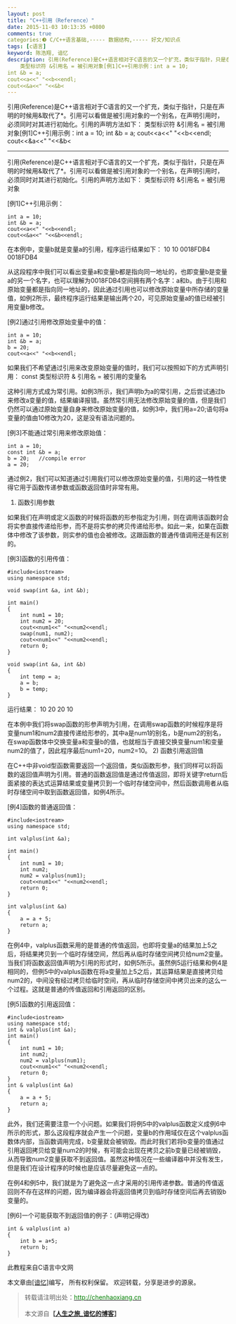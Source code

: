 ```yaml
---
layout: post
title: "C++引用（Reference）"
date: 2015-11-03 10:13:35 +0800
comments: true
categories:❸ C/C++语言基础,----- 数据结构,----- 好文/知识点
tags: [c语言]
keyword: 陈浩翔, 谙忆
description: 引用(Reference)是C++语言相对于C语言的又一个扩充，类似于指针，只是在声明的时候用&取代了*。引用可以看做是被引用对象的一个别名，在声明引用时，必须同时对其进行初始化。引用的声明方法如下： 
    类型标识符 &引用名 = 被引用对象[例1]C++引用示例：int a = 10;
int &b = a;
cout<<a<<" "<<b<<endl;
cout<<&a<<" "<<&b< 
---
```



引用(Reference)是C++语言相对于C语言的又一个扩充，类似于指针，只是在声明的时候用&取代了*。引用可以看做是被引用对象的一个别名，在声明引用时，必须同时对其进行初始化。引用的声明方法如下： 
    类型标识符 &引用名 = 被引用对象[例1]C++引用示例：int a = 10;
int &b = a;
cout<<a<<" "<<b<<endl;
cout<<&a<<" "<<&b<
<!-- more -->
----------

引用(Reference)是C++语言相对于C语言的又一个扩充，类似于指针，只是在声明的时候用&取代了*。引用可以看做是被引用对象的一个别名，在声明引用时，必须同时对其进行初始化。引用的声明方法如下：
    类型标识符 &引用名 = 被引用对象

[例1]C++引用示例：

```
int a = 10;
int &b = a;
cout<<a<<" "<<b<<endl;
cout<<&a<<" "<<&b<<endl;
```

在本例中，变量b就是变量a的引用，程序运行结果如下：
10 10
0018FDB4 0018FDB4

从这段程序中我们可以看出变量a和变量b都是指向同一地址的，也即变量b是变量a的另一个名字，也可以理解为0018FDB4空间拥有两个名字：a和b。由于引用和原始变量都是指向同一地址的，因此通过引用也可以修改原始变量中所存储的变量值，如例2所示，最终程序运行结果是输出两个20，可见原始变量a的值已经被引用变量b修改。

[例2]通过引用修改原始变量中的值：

```
int a = 10;
int &b = a;
b = 20;
cout<<a<<" "<<b<<endl;
```

如果我们不希望通过引用来改变原始变量的值时，我们可以按照如下的方式声明引用：
    const 类型标识符 & 引用名 = 被引用的变量名

这种引用方式成为常引用。如例3所示，我们声明b为a的常引用，之后尝试通过b来修改a变量的值，结果编译报错。虽然常引用无法修改原始变量的值，但是我们仍然可以通过原始变量自身来修改原始变量的值，如例3中，我们用a=20;语句将a变量的值由10修改为20，这是没有语法问题的。

[例3]不能通过常引用来修改原始值：

```
int a = 10;
const int &b = a;
b = 20;   //compile error
a = 20;
```
通过例2，我们可以知道通过引用我们可以修改原始变量的值，引用的这一特性使得它用于函数传递参数或函数返回值时非常有用。
1) 函数引用参数

如果我们在声明或定义函数的时候将函数的形参指定为引用，则在调用该函数时会将实参直接传递给形参，而不是将实参的拷贝传递给形参。如此一来，如果在函数体中修改了该参数，则实参的值也会被修改。这跟函数的普通传值调用还是有区别的。

[例3]函数的引用传值：

```
#include<iostream>
using namespace std;

void swap(int &a, int &b);

int main()
{
    int num1 = 10;
    int num2 = 20;
    cout<<num1<<" "<<num2<<endl;
    swap(num1, num2);
    cout<<num1<<" "<<num2<<endl;
    return 0;
}

void swap(int &a, int &b)
{
    int temp = a;
    a = b;
    b = temp;
}
```
运行结果：
10 20
20 10

在本例中我们将swap函数的形参声明为引用，在调用swap函数的时候程序是将变量num1和num2直接传递给形参的，其中a是num1的别名，b是num2的别名，在swap函数体中交换变量a和变量b的值，也就相当于直接交换变量num1和变量num2的值了，因此程序最后num1=20，num2=10。
2) 函数引用返回值

在C++中非void型函数需要返回一个返回值，类似函数形参，我们同样可以将函数的返回值声明为引用。普通的函数返回值是通过传值返回，即将关键字return后面紧接的表达式运算结果或变量拷贝到一个临时存储空间中，然后函数调用者从临时存储空间中取到函数返回值，如例4所示。

[例4]函数的普通返回值：

```
#include<iostream>
using namespace std;

int valplus(int &a);

int main()
{
    int num1 = 10;
    int num2;
    num2 = valplus(num1);
    cout<<num1<<" "<<num2<<endl;
    return 0;
}

int valplus(int &a)
{
    a = a + 5;
    return a;
}
```

在例4中，valplus函数采用的是普通的传值返回，也即将变量a的结果加上5之后，将结果拷贝到一个临时存储空间，然后再从临时存储空间拷贝给num2变量。 当我们将函数返回值声明为引用的形式时，如例5所示。虽然例5运行结果和例4是相同的，但例5中的valplus函数在将a变量加上5之后，其运算结果是直接拷贝给num2的，中间没有经过拷贝给临时空间，再从临时存储空间中拷贝出来的这么一个过程。这就是普通的传值返回和引用返回的区别。

[例5]函数的引用返回值：

```
#include<iostream>
using namespace std;
int & valplus(int &a);
int main()
{
    int num1 = 10;
    int num2;
    num2 = valplus(num1);
    cout<<num1<<" "<<num2<<endl;
    return 0;
}
int & valplus(int &a)
{
    a = a + 5;
    return a;
}
```

此外，我们还需要注意一个小问题。如果我们将例5中的valplus函数定义成例6中所示的形式，那么这段程序就会产生一个问题，变量b的作用域仅在这个valplus函数体内部，当函数调用完成，b变量就会被销毁。而此时我们若将b变量的值通过引用返回拷贝给变量num2的时候，有可能会出现在拷贝之前b变量已经被销毁，从而导致num2变量获取不到返回值。虽然这种情况在一些编译器中并没有发生，但是我们在设计程序的时候也是应该尽量避免这一点的。

在例4和例5中，我们就是为了避免这一点才采用的引用传递参数。普通的传值返回则不存在这样的问题，因为编译器会将返回值拷贝到临时存储空间后再去销毁b变量的。

[例6]一个可能获取不到返回值的例子：(声明记得改)

```
int & valplus(int a)
{
    int b = a+5;
    return b;
}
```
此教程来自C语言中文网

本文章由<a href="http://chenhaoxiang.cn/">[谙忆]</a>编写， 所有权利保留。 
欢迎转载，分享是进步的源泉。
<blockquote cite='陈浩翔'>
<p background-color='#D3D3D3'>转载请注明出处：<a href='http://chenhaoxiang.cn'><font color="green">http://chenhaoxiang.cn</font></a><br><br>
本文源自<strong>【<a href='http://chenhaoxiang.cn' target='_blank'>人生之旅_谙忆的博客</a>】</strong></p>
</blockquote>
